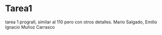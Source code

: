 # Tarea1
tarea 1 prograII, similar al 110 pero con otros detalles.
Mario Salgado, Emilio Ignacio Muñoz Carrasco
